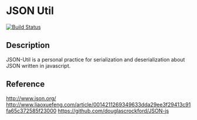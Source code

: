 # JSON Util
[![Build Status](https://travis-ci.org/darkbluever/JSON-parser.svg?branch=dev)](https://travis-ci.org/darkbluever/JSON-parser)

## Description
JSON-Util is a personal practice for serialization and deserialization about JSON written in javascript.

## Reference
http://www.json.org/
http://www.liaoxuefeng.com/article/0014211269349633dda29ee3f29413c91fa65c372585f23000
https://github.com/douglascrockford/JSON-js
